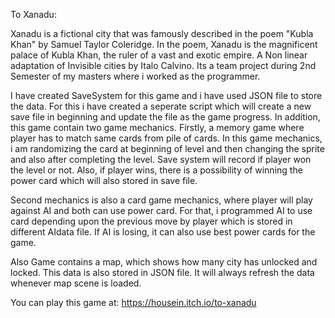 To Xanadu:

Xanadu is a fictional city that was famously described in the poem "Kubla Khan" by Samuel Taylor Coleridge. In the poem, Xanadu is the magnificent palace of Kubla Khan, the ruler of a vast and exotic empire. 
A Non linear adaptation of Invisible cities by Italo Calvino. Its a team project during 2nd Semester of my masters where i worked as the programmer.

I have created SaveSystem for this game and i have used JSON file to store the data. For this i have created a seperate script which will create a new save file in beginning and update the file as the game progress.
In addition, this game contain two game mechanics. Firstly, a memory game where player has to match same cards from pile of cards. In this game mechanics, i am randomizing the card at beginning of level and then changing the sprite and also after completing the
level. Save system will record if player won the level or not. Also, if player wins, there is a possibility of winning the power card which will also stored in save file. 

Second mechanics is also a card game mechanics, where player will play against AI and both can use power card. For that, i programmed AI to use card depending upon the previous move by player which is stored in different AIdata file. If AI is losing, 
it can also use best power cards for the game. 

Also Game contains a map, which shows how many city has unlocked and locked. This data is also stored in JSON file. It will always refresh the data whenever map scene is loaded.

You can play this game at: https://housein.itch.io/to-xanadu
